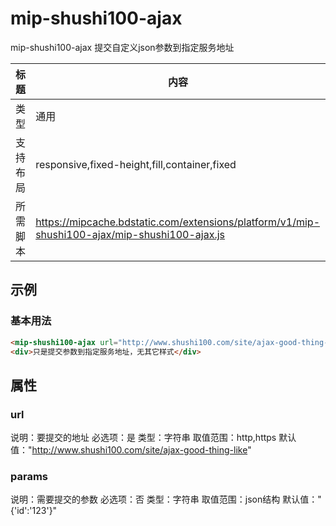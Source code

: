 # mip-shushi100-ajax

mip-shushi100-ajax 提交自定义json参数到指定服务地址

标题|内容
----|----
类型|通用
支持布局|responsive,fixed-height,fill,container,fixed
所需脚本|https://mipcache.bdstatic.com/extensions/platform/v1/mip-shushi100-ajax/mip-shushi100-ajax.js

## 示例

### 基本用法
```html
<mip-shushi100-ajax url="http://www.shushi100.com/site/ajax-good-thing-like" params="{'id':'123'}"></mip-shushi100-ajax>
<div>只是提交参数到指定服务地址，无其它样式</div>
```

## 属性

### url

说明：要提交的地址
必选项：是
类型：字符串
取值范围：http,https
默认值："http://www.shushi100.com/site/ajax-good-thing-like"

### params

说明：需要提交的参数
必选项：否
类型：字符串
取值范围：json结构
默认值："{'id':'123'}"



